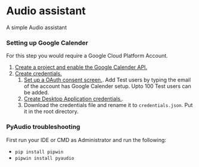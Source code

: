 # Audio assistant
A simple Audio assistant

### Setting up Google Calender
For this step you would require a Google Cloud Platform Account.
1. [Create a project and enable the Google Calender API.](https://developers.google.com/workspace/guides/create-project)
2. [Create credentials.](https://developers.google.com/workspace/guides/create-credentials) 
    1. [Set up a OAuth consent screen.](https://developers.google.com/workspace/guides/create-credentials#configure_the_oauth_consent_screen). Add Test users by typing the email of the account has Google Calender setup. Upto 100 Test users can be added.
    2. [Create Desktop Application credentials.](https://developers.google.com/workspace/guides/create-credentials#desktop). 
    3. Download the credentials file and rename it to `credentials.json`. Put it in the root directory.


### PyAudio troubleshooting
First run your IDE or CMD as Administrator and run the following:
- `pip install pipwin`
- `pipwin install pyaudio`



